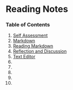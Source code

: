 # Reading Notes

### Table of Contents

1. [Self Assessment](selfassessment.md)
2. [Markdown](markdown.md)
3. [Reading Markdown](readmarkdown.md)
4. [Reflection and Discussion](reflectiondiscussion.md)
5. [Text Editor](texteditor.md)
6. []()
7. []()
8. []()
9. []()
10. []()
